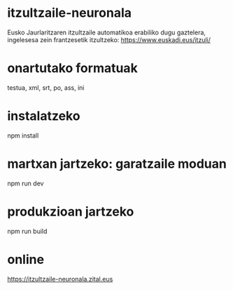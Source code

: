 # itzultzaile-neuronala
Eusko Jaurlaritzaren itzultzaile automatikoa erabiliko dugu gaztelera, ingelesesa zein frantzesetik itzultzeko:
https://www.euskadi.eus/itzuli/

# onartutako formatuak
testua, xml, srt, po, ass, ini

# instalatzeko
npm install

# martxan jartzeko: garatzaile moduan
npm run dev

# produkzioan jartzeko
npm run build

# online
https://itzultzaile-neuronala.zital.eus
